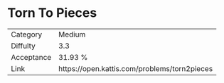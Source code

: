 # Torn To Pieces

<table>
    <tr>
        <td>Category</td>
        <td>Medium</td>
    </tr>
    <tr>
        <td>Diffulty</td>
        <td>3.3</td>
    </tr>
    <tr>
        <td>Acceptance</td>
        <td>31.93 %</td>
    </tr>
    <tr>
        <td>Link</td>
        <td>https://open.kattis.com/problems/torn2pieces</td>
    </tr>
</table>